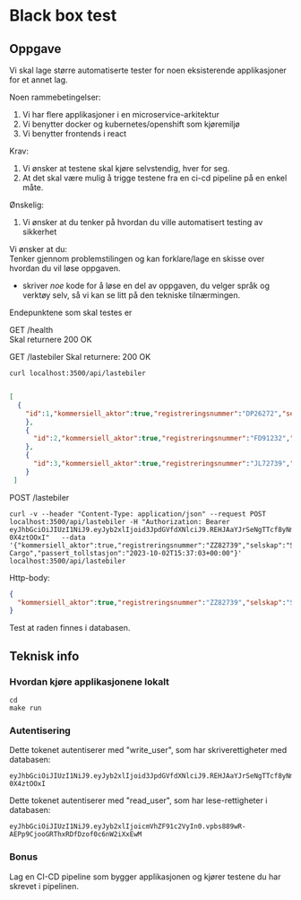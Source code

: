 # Black box test  

## Oppgave  

Vi skal lage større automatiserte tester for noen eksisterende applikasjoner for et annet lag. 

Noen rammebetingelser:  

1. Vi har flere applikasjoner i en microservice-arkitektur  
2. Vi benytter docker og kubernetes/openshift som kjøremiljø  
3. Vi benytter frontends i react  


Krav:

1. Vi ønsker at testene skal kjøre selvstendig, hver for seg.
2. At det skal være mulig å trigge testene fra en ci-cd pipeline på en enkel måte.  

Ønskelig:

1. Vi ønsker at du tenker på hvordan du ville automatisert testing av sikkerhet  



Vi ønsker at du:  
Tenker gjennom problemstilingen og kan forklare/lage en skisse over hvordan du vil løse oppgaven.   
* skriver *noe* kode for å løse en del av oppgaven, du velger språk og verktøy selv, så vi kan se litt på den tekniske tilnærmingen.



Endepunktene som skal testes er 

GET /health  
Skal returnere 200 OK


GET /lastebiler
Skal returnere: 200 OK

```shell
curl localhost:3500/api/lastebiler
```

```json

[
  {
    "id":1,"kommersiell_aktor":true,"registreringsnummer":"DP26272","selskap":"NOR Cargo","passert_tollstasjon":"2023-10-02T15:30:00+00:00"
    }, 
    {
      "id":2,"kommersiell_aktor":true,"registreringsnummer":"FD91232","selskap":"SØR Cargo","passert_tollstasjon":"2023-10-02T16:32:00+00:00"
    }, 
    {
      "id":3,"kommersiell_aktor":true,"registreringsnummer":"JL72739","selskap":"WEST Cargo","passert_tollstasjon":"2023-10-02T15:36:02+00:00"
    }
 ]

```

POST /lastebiler

```shell
curl -v --header "Content-Type: application/json" --request POST localhost:3500/api/lastebiler -H "Authorization: Bearer eyJhbGciOiJIUzI1NiJ9.eyJyb2xlIjoid3JpdGVfdXNlciJ9.REHJAaYJrSeNgTTcf8yNmgPJYcv4xXanT-0X4ztOOxI"   --data '{"kommersiell_aktor":true,"registreringsnummer":"ZZ82739","selskap":"SOUTH Cargo","passert_tollstasjon":"2023-10-02T15:37:03+00:00"}' localhost:3500/api/lastebiler
```

Http-body:
```json
{
  "kommersiell_aktor":true,"registreringsnummer":"ZZ82739","selskap":"SOUTH Cargo","passert_tollstasjon":"2023-10-02T15:37:03+00:00"
}
```

Test at raden finnes i databasen.

## Teknisk info  

### Hvordan kjøre applikasjonene lokalt  

```shell
cd
make run
```

### Autentisering  

Dette tokenet autentiserer med "write_user", som har skriverettigheter med databasen:  

```token
eyJhbGciOiJIUzI1NiJ9.eyJyb2xlIjoid3JpdGVfdXNlciJ9.REHJAaYJrSeNgTTcf8yNmgPJYcv4xXanT-0X4ztOOxI
```

Dette tokenet autentiserer med "read_user", som har lese-rettigheter i databasen:

```token
eyJhbGciOiJIUzI1NiJ9.eyJyb2xlIjoicmVhZF91c2VyIn0.vpbs889wR-AEPp9CjooGRThxRDfDzof0c6nW2iXxEwM
```


### Bonus  

Lag en CI-CD pipeline som bygger applikasjonen og kjører testene du har skrevet i pipelinen.  
